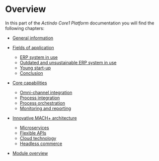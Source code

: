 # Overview 

In this part of the *Actindo Core1 Platform* documentation you will find the following chapters:
<!--- Links getestet-->
- [General information](./01_General.md)  


- [Fields of application](./01a_FieldsOfApplicaton.md)   
     - [ERP system in use](./01a_FieldsOfApplicaton.md#erp-system-in-use)   
     - [Outdated and unsustainable ERP system in use](./01a_FieldsOfApplicaton.md#outdated-and-unsustainable-erp-system-in-use)  
     - [Young start-up](./01a_FieldsOfApplicaton.md#young-start-up)   
     - [Conclusion](./01a_FieldsOfApplicaton.md#conclusion)    


- [Core capabilities](./02_CoreCapabilities.md)      
     - [Omni-channel integration](./02_CoreCapabilities.md#omni-channel-orchestration)   
     - [Process integration](./02_CoreCapabilities.md#process-integration)   
     - [Process orchestration](./02_CoreCapabilities.md#process-orchestration)   
     - [Monitoring and reporting](./02_CoreCapabilities.md#monitoring-and-reporting)     


- [Innovative MACH+ architecture](./03_InnovativeArchitecture.md)   
     - [Microservices](./03_InnovativeArchitecture.md#microservices)     
     - [Flexible APIs](./03_InnovativeArchitecture.md#flexible-apis)     
     - [Cloud technology](./03_InnovativeArchitecture.md#cloud-technology)     
     - [Headless commerce](./03_InnovativeArchitecture.md#headless-commerce)   


- [Module overview](./04_ModuleOverview)  

      





